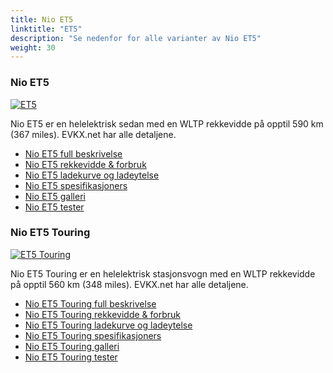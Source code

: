```yaml
---
title: Nio ET5
linktitle: "ET5"
description: "Se nedenfor for alle varianter av Nio ET5"
weight: 30
---
```

### Nio ET5

<a href="et5/"><img src="https://media.evkx.net/multimedia/models/nio/et5/et5/main_1_st.jpg" class="img-fluid" alt="ET5" ></a>

Nio ET5 er en helelektrisk sedan med en WLTP rekkevidde på opptil 590 km (367 miles). EVKX.net har alle detaljene. 

- [Nio ET5 full beskrivelse](et5/)
- [Nio ET5 rekkevidde & forbruk](et5/rangeandconsumption/)
- [Nio ET5 ladekurve og ladeytelse](et5/chargingcurve/)
- [Nio ET5 spesifikasjoners](et5/specifications/)
- [Nio ET5 galleri](et5/gallery/)
- [Nio ET5 tester](et5/reviews/)

### Nio ET5 Touring

<a href="et5_touring/"><img src="https://media.evkx.net/multimedia/models/nio/et5/et5_touring/main_1_st.jpg" class="img-fluid" alt="ET5 Touring" ></a>

Nio ET5 Touring er en helelektrisk stasjonsvogn med en WLTP rekkevidde på opptil 560 km (348 miles). EVKX.net har alle detaljene. 

- [Nio ET5 Touring full beskrivelse](et5_touring/)
- [Nio ET5 Touring rekkevidde & forbruk](et5_touring/rangeandconsumption/)
- [Nio ET5 Touring ladekurve og ladeytelse](et5_touring/chargingcurve/)
- [Nio ET5 Touring spesifikasjoners](et5_touring/specifications/)
- [Nio ET5 Touring galleri](et5_touring/gallery/)
- [Nio ET5 Touring tester](et5_touring/reviews/)

